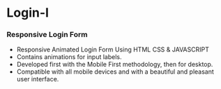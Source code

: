 # Login-I
### Responsive Login Form

- Responsive Animated Login Form Using HTML CSS & JAVASCRIPT
- Contains animations for input labels.
- Developed first with the Mobile First methodology, then for desktop.
- Compatible with all mobile devices and with a beautiful and pleasant user interface.

